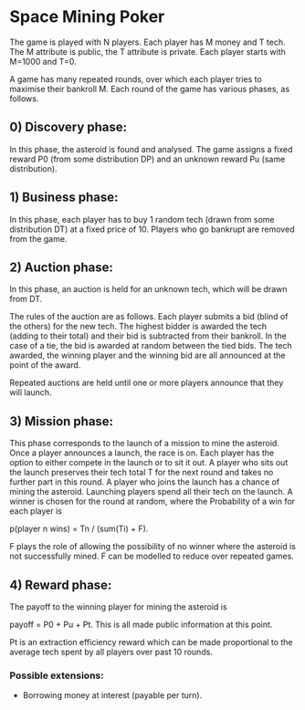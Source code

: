 # Space Mining Poker

The game is played with N players. Each player has M money and T tech. The M attribute is public, the T attribute is private.
Each player starts with M=1000 and T=0.

A game has many repeated rounds, over which each player tries to maximise their bankroll M. Each round of the game has various phases, as follows.

## 0) Discovery phase:
In this phase, the asteroid is found and analysed. The game assigns a fixed reward P0 (from some distribution DP) and an unknown reward Pu (same distribution).

## 1) Business phase:
In this phase, each player has to buy 1 random tech (drawn from some distribution DT) at a fixed price of 10.
Players who go bankrupt are removed from the game.

## 2) Auction phase:
In this phase, an auction is held for an unknown tech, which will be drawn from DT.

The rules of the auction are as follows. Each player submits a bid (blind of the others) for the new tech. The highest bidder is awarded the tech (adding to their total) and their bid is subtracted from their bankroll. In the case of a tie, the bid is awarded at random between the tied bids. The tech awarded, the winning player and the winning bid are all announced at the point of the award.

Repeated auctions are held until one or more players announce that they will launch.

## 3) Mission phase:
This phase corresponds to the launch of a mission to mine the asteroid.
Once a player announces a launch, the race is on. Each player has the option to either compete in the launch or to sit it out. A player who sits out the launch preserves their tech total T for the next round and takes no further part in this round.
A player who joins the launch has a chance of mining the asteroid.
Launching players spend all their tech on the launch.
A winner is chosen for the round at random, where the Probability of a win for each player is

p(player n wins) = Tn / (sum(Ti) + F).

F plays the role of allowing the possibility of no winner where the asteroid is not successfully mined. F can be modelled to reduce over repeated games.

## 4) Reward phase:
The payoff to the winning player for mining the asteroid is

payoff = P0 + Pu + Pt.
This is all made public information at this point.

Pt is an extraction efficiency reward which can be made proportional to the average tech spent by all players over past 10 rounds.


### Possible extensions:
- Borrowing money at interest (payable per turn).
